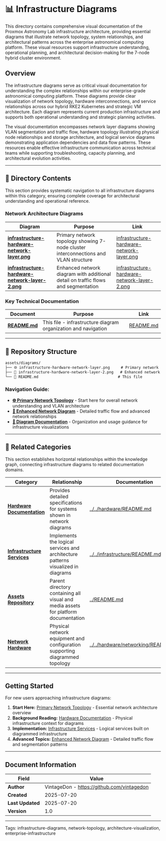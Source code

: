 <!--
---
title: "Infrastructure Diagrams"
description: "Comprehensive visual documentation of Proxmox Astronomy Lab infrastructure architecture, network topology, and system relationships supporting enterprise astronomical computing platform understanding"
author: "VintageDon - https://github.com/vintagedon"
ai_contributor: "Anthropic Claude 4 Sonnet (claude-4-sonnet-20250514)"
date: "2025-07-20"
version: "1.0"
status: "Published"
tags:
- type: directory-overview
- domain: infrastructure-documentation
- tech: network-diagrams
- tech: architecture-visualization
- phase: phase-1
related_documents:
- "[Assets Overview](../README.md)"
- "[Hardware Documentation](../../hardware/README.md)"
- "[Infrastructure Overview](../../infrastructure/README.md)"
---
-->

# 📊 **Infrastructure Diagrams**

This directory contains comprehensive visual documentation of the Proxmox Astronomy Lab infrastructure architecture, providing essential diagrams that illustrate network topology, system relationships, and architectural patterns across the enterprise astronomical computing platform. These visual resources support infrastructure understanding, operational planning, and architectural decision-making for the 7-node hybrid cluster environment.

## **Overview**

The infrastructure diagrams serve as critical visual documentation for understanding the complex relationships within our enterprise-grade astronomical computing platform. These diagrams provide clear visualization of network topology, hardware interconnections, and service relationships across our hybrid RKE2 Kubernetes and strategic VM architecture. Each diagram represents current production infrastructure and supports both operational understanding and strategic planning activities.

The visual documentation encompasses network layer diagrams showing VLAN segmentation and traffic flow, hardware topology illustrating physical node relationships and storage architecture, and logical service diagrams demonstrating application dependencies and data flow patterns. These resources enable effective infrastructure communication across technical teams while supporting troubleshooting, capacity planning, and architectural evolution activities.

---

## **📂 Directory Contents**

This section provides systematic navigation to all infrastructure diagrams within this category, ensuring complete coverage for architectural understanding and operational reference.

### **Network Architecture Diagrams**

| **Diagram** | **Purpose** | **Link** |
|-------------|-------------|----------|
| **[infrastructure-hardware-network-layer.png](infrastructure-hardware-network-layer.png)** | Primary network topology showing 7-node cluster interconnections and VLAN structure | [infrastructure-hardware-network-layer.png](infrastructure-hardware-network-layer.png) |
| **[infrastructure-hardware-network-layer-2.png](infrastructure-hardware-network-layer-2.png)** | Enhanced network diagram with additional detail on traffic flows and segmentation | [infrastructure-hardware-network-layer-2.png](infrastructure-hardware-network-layer-2.png) |

### **Key Technical Documentation**

| **Document** | **Purpose** | **Link** |
|--------------|-------------|----------|
| **[README.md](README.md)** | This file - infrastructure diagram organization and navigation | [README.md](README.md) |

---

## **📁 Repository Structure**

```markdown
assets/diagrams/
├── 🌐 infrastructure-hardware-network-layer.png     # Primary network topology
├── 🔗 infrastructure-hardware-network-layer-2.png   # Enhanced network diagram
└── 📝 README.md                                    # This file
```

### **Navigation Guide:**

- **[🌐 Primary Network Topology](infrastructure-hardware-network-layer.png)** - Start here for overall network understanding and VLAN architecture
- **[🔗 Enhanced Network Diagram](infrastructure-hardware-network-layer-2.png)** - Detailed traffic flow and advanced network relationships
- **[📝 Diagram Documentation](README.md)** - Organization and usage guidance for infrastructure visualizations

---

## **🔗 Related Categories**

This section establishes horizontal relationships within the knowledge graph, connecting infrastructure diagrams to related documentation domains.

| **Category** | **Relationship** | **Documentation** |
|--------------|------------------|-------------------|
| **[Hardware Documentation](../../hardware/README.md)** | Provides detailed specifications for systems shown in network diagrams | [../../hardware/README.md](../../hardware/README.md) |
| **[Infrastructure Services](../../infrastructure/README.md)** | Implements the logical services and architecture patterns visualized in diagrams | [../../infrastructure/README.md](../../infrastructure/README.md) |
| **[Assets Repository](../README.md)** | Parent directory containing all visual and media assets for platform documentation | [../README.md](../README.md) |
| **[Network Hardware](../../hardware/networking/README.md)** | Physical network equipment and configuration supporting diagrammed topology | [../../hardware/networking/README.md](../../hardware/networking/README.md) |

---

## **Getting Started**

For new users approaching infrastructure diagrams:

1. **Start Here:** [Primary Network Topology](infrastructure-hardware-network-layer.png) - Essential network architecture overview
2. **Background Reading:** [Hardware Documentation](../../hardware/README.md) - Physical infrastructure context for diagrams
3. **Implementation:** [Infrastructure Services](../../infrastructure/README.md) - Logical services built on diagrammed infrastructure
4. **Advanced Topics:** [Enhanced Network Diagram](infrastructure-hardware-network-layer-2.png) - Detailed traffic flow and segmentation patterns

---

## **Document Information**

| **Field** | **Value** |
|-----------|-----------|
| **Author** | VintageDon - <https://github.com/vintagedon> |
| **Created** | 2025-07-20 |
| **Last Updated** | 2025-07-20 |
| **Version** | 1.0 |

---
Tags: infrastructure-diagrams, network-topology, architecture-visualization, enterprise-infrastructure
